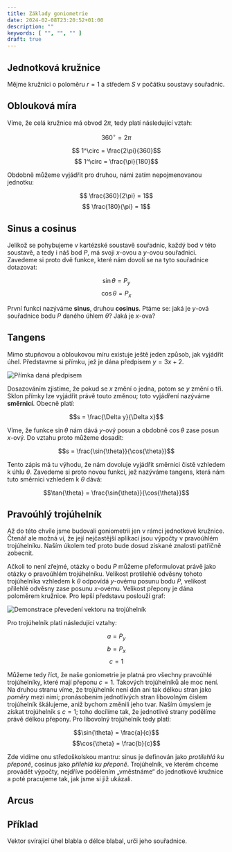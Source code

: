 ```yaml
---
title: Základy goniometrie
date: 2024-02-08T23:20:52+01:00
description: ""
keywords: [ "", "", "" ]
draft: true
---
```


## Jednotková kružnice

Mějme kružnici o poloměru $r = 1$ a středem $S$ v počátku soustavy souřadnic.

## Oblouková míra

Víme, že celá kružnice má obvod $2\pi$, tedy platí následující vztah:

$$ 360^\circ = 2\pi$$


$$ 1^\circ = \frac{2\pi}{360}$$
$$ 1^\circ = \frac{\pi}{180}$$

Obdobně můžeme vyjádřit pro druhou, námi zatím nepojmenovanou jednotku:

$$ \frac{360}{2\pi} = 1$$
$$ \frac{180}{\pi} = 1$$

## Sinus a cosinus

Jelikož se pohybujeme v kartézské soustavě souřadnic, každý bod v této soustavě, a tedy i náš bod $P$, má svoji $x$-ovou a $y$-ovou souřadnici. Zavedeme si proto dvě funkce, které nám dovolí se na tyto souřadnice dotazovat:

$$\sin{\theta} = P_y$$
$$\cos{\theta} = P_x$$

První funkci nazýváme **sinus**, druhou **cosinus**. Ptáme se: jaká je $y$-ová souřadnice bodu $P$ daného úhlem $\theta$? Jaká je $x$-ova?

## Tangens

Mimo stupňovou a obloukovou míru existuje ještě jeden způsob, jak vyjádřit úhel. Představme si přímku, jež je dána předpisem $y = 3x + 2$.

![Přímka daná předpisem](line.webp)

<!-- tady tabulka hodnot -->

Dosazováním zjistíme, že pokud se $x$ změní o jedna, potom se $y$ změní o tři. Sklon přímky lze vyjádřit právě touto změnou; toto vyjádření nazýváme **směrnicí**. Obecně platí:

$$s = \frac{\Delta y}{\Delta x}$$

Víme, že funkce $\sin{\theta}$ nám dává $y$-ový posun a obdobně $\cos{\theta}$ zase posun $x$-ový. Do vztahu proto můžeme dosadit:

$$s = \frac{\sin{\theta}}{\cos{\theta}}$$

Tento zápis má tu výhodu, že nám dovoluje vyjádřit směrnici čistě vzhledem k úhlu $\theta$. Zavedeme si proto novou funkci, jež nazýváme tangens, která nám tuto směrnici vzhledem k $\theta$ dává:

$$\tan{\theta} = \frac{\sin{\theta}}{\cos{\theta}}$$

## Pravoúhlý trojúhelník

Až do této chvíle jsme budovali goniometrii jen v rámci jednotkové kružnice. Čtenář ale možná ví, že její nejčastější aplikací jsou výpočty v pravoúhlém trojúhelníku. Naším úkolem teď proto bude dosud získané znalosti patřičně zobecnit.

Ačkoli to není zřejmé, otázky o bodu $P$ můžeme přeformulovat právě jako otázky o pravoúhlém trojúhelníku. Velikost protilehlé odvěsny tohoto trojúhelníka vzhledem k $\theta$ odpovídá $y$-ovému posunu bodu $P$, velikost přilehlé odvěsny zase posunu $x$-ovému. Velikost přepony je dána poloměrem kružnice. Pro lepší představu poslouží graf:

![Demonstrace převedení vektoru na trojúhelník](tri.gif)

Pro trojúhelník platí následující vztahy:

$$a = P_y$$
$$b = P_x$$
$$c = 1$$

Můžeme tedy říct, že naše goniometrie je platná pro všechny pravoúhlé trojúhelníky, které mají přeponu $c = 1$. Takových trojúhelníků ale moc není. Na druhou stranu víme, že trojúhelník není dán ani tak délkou stran jako *poměry* mezi nimi; pronásobením jednotlivých stran libovolným číslem trojúhelník škálujeme, aniž bychom změnili jeho tvar. Naším úmyslem je získat trojúhelník s $c = 1$; toho docílíme tak, že jednotlivé strany podělíme právě délkou přepony. Pro libovolný trojúhelník tedy platí:

$$\sin{\theta} = \frac{a}{c}$$
$$\cos{\theta} = \frac{b}{c}$$

Zde vidíme onu středoškolskou mantru: sinus je definován jako *protilehlá ku přeponě*, cosinus jako *přilehlá ku přeponě*. Trojúhelník, ve kterém chceme provádět výpočty, nejdříve podělením &bdquo;vměstnáme&ldquo; do jednotkové kružnice a poté pracujeme tak, jak jsme si již ukázali.

## Arcus



## Příklad

Vektor svírající úhel blabla o délce blabal, urči jeho souřadnice.
